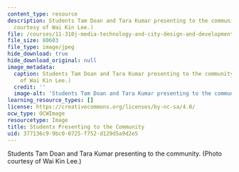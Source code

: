 ```yaml
---
content_type: resource
description: Students Tam Doan and Tara Kumar presenting to the community. (Photo
  courtesy of Wai Kin Lee.)
file: /courses/11-310j-media-technology-and-city-design-and-development-fall-2002/377136c99bc00725f752d129d5a9d2e5_11-310jf02.jpg
file_size: 80603
file_type: image/jpeg
hide_download: true
hide_download_original: null
image_metadata:
  caption: Students Tam Doan and Tara Kumar presenting to the community. (Photo courtesy
    of Wai Kin Lee.)
  credit: ''
  image-alt: 'Students Tam Doan and Tara Kumar presenting to the community. '
learning_resource_types: []
license: https://creativecommons.org/licenses/by-nc-sa/4.0/
ocw_type: OCWImage
resourcetype: Image
title: Students Presenting to the Community
uid: 377136c9-9bc0-0725-f752-d129d5a9d2e5
---
```

Students Tam Doan and Tara Kumar presenting to the community. (Photo courtesy of Wai Kin Lee.)